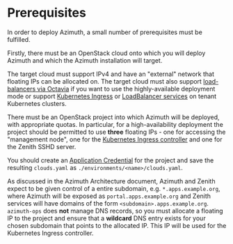 # Prerequisites

In order to deploy Azimuth, a small number of prerequisites must be fulfilled.

Firstly, there must be an OpenStack cloud onto which you will deploy Azimuth and which
the Azimuth installation will target.

The target cloud must support IPv4 and have an "external" network that floating IPs can be
allocated on. The target cloud must also support
[load-balancers via Octavia](https://docs.openstack.org/octavia/latest/index.html) if you
want to use the highly-available deployment mode or support
[Kubernetes Ingress](https://kubernetes.io/docs/concepts/services-networking/ingress/)
or
[LoadBalancer services](https://kubernetes.io/docs/concepts/services-networking/service/#loadbalancer)
on tenant Kubernetes clusters.

There must be an OpenStack project into which Azimuth will be deployed, with appropriate
quotas. In particular, for a high-availability deployment the project should be permitted
to use **three** floating IPs - one for accessing the "management node", one for the
[Kubernetes Ingress controller](https://kubernetes.io/docs/concepts/services-networking/ingress-controllers/)
and one for the Zenith SSHD server.

You should create an
[Application Credential](https://docs.openstack.org/keystone/latest/user/application_credentials.html)
for the project and save the resulting `clouds.yaml` as `./environments/<name>/clouds.yaml`.

As discussed in the Azimuth Architecture document, Azimuth and Zenith expect to be given
control of a entire subdomain, e.g. `*.apps.example.org`, where Azimuth will be exposed as
`portal.apps.example.org` and Zenith services will have domains of the form
`<subdomain>.apps.example.org`. `azimuth-ops` does **not** manage DNS records, so you must
allocate a floating IP to the project and ensure that a **wildcard** DNS entry exists for
your chosen subdomain that points to the allocated IP. This IP will be used for the
Kubernetes Ingress controller.
